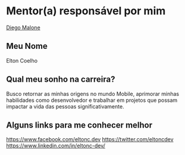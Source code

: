# Mentor(a) responsável por mim

[Diego Malone ](/mentores/perfis/diegomalone.md)

## Meu Nome

Elton Coelho

## Qual meu sonho na carreira?

Busco retornar as minhas origens no mundo Mobile, aprimorar minhas habilidades como desenvolvedor e trabalhar em projetos que possam impactar a vida das pessoas significativamente.

## Alguns links para me conhecer melhor

https://www.facebook.com/eltonc.dev
https://twitter.com/eltoncdev
https://www.linkedin.com/in/eltonc-dev/
